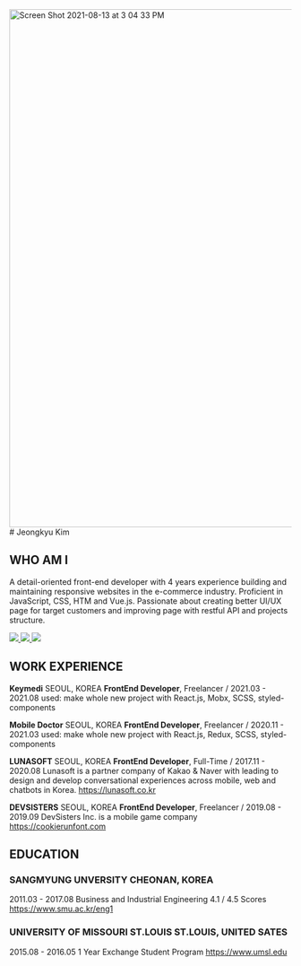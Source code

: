 <img width="924" alt="Screen Shot 2021-08-13 at 3 04 33 PM" src="https://user-images.githubusercontent.com/46082226/129312263-bf4a9cd5-18a4-4dc9-ab77-e632034691b2.png">
# Jeongkyu Kim

## WHO AM I
A detail-oriented front-end developer with 4 years experience building and maintaining responsive websites in the e-commerce industry. Proficient in JavaScript, CSS, HTM and Vue.js. Passionate about creating better UI/UX page for target customers and improving page with restful API and projects structure.
<p class="personal-profile__social">
  <a href="//github.com/heykkyu?tab=repositories" target="_blank">
    <img src="/image/git.png"/>
  </a>
  <a href="//www.linkedin.com/in/heykkyu" target="_blank">
   <img src="/image/linkedin.png"/>
  </a>
  <a href="//blog.naver.com/heysiki" target="_blank">
    <img src="/image/blog.png"/>
  </a>
</p>

## WORK EXPERIENCE
**Keymedi** SEOUL, KOREA
**FrontEnd Developer**, Freelancer / 2021.03 - 2021.08
used: make whole new project with React.js, Mobx, SCSS, styled-components 

**Mobile Doctor** SEOUL, KOREA
**FrontEnd Developer**, Freelancer / 2020.11 - 2021.03
used: make whole new project with React.js, Redux, SCSS, styled-components 

**LUNASOFT** SEOUL, KOREA
**FrontEnd Developer**, Full-Time / 2017.11 - 2020.08
Lunasoft is a partner company of Kakao & Naver with leading to design and develop conversational experiences across mobile, web and chatbots in Korea.
https://lunasoft.co.kr

**DEVSISTERS** SEOUL, KOREA
**FrontEnd Developer**, Freelancer / 2019.08 - 2019.09
DevSisters Inc. is a mobile game company
https://cookierunfont.com


## EDUCATION
### SANGMYUNG UNVERSITY CHEONAN, KOREA
2011.03 - 2017.08
Business and Industrial Engineering
4.1 / 4.5 Scores
https://www.smu.ac.kr/eng1

### UNIVERSITY OF MISSOURI ST.LOUIS ST.LOUIS, UNITED SATES
2015.08 - 2016.05
1 Year Exchange Student Program
https://www.umsl.edu

